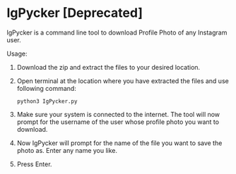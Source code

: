 # IgPycker [Deprecated]

IgPycker is a command line tool to download Profile Photo of any Instagram user. 

Usage:
1. Download the zip and extract the files to your desired location.
2. Open terminal at the location where you have extracted the files and use following command:
    
    `python3 IgPycker.py`
    
3. Make sure your system is connected to the internet. The tool will now prompt for the username of the user whose profile photo you want to download.
4. Now IgPycker will prompt for the name of the file you want to save the photo as. Enter any name you like.
5. Press Enter.
